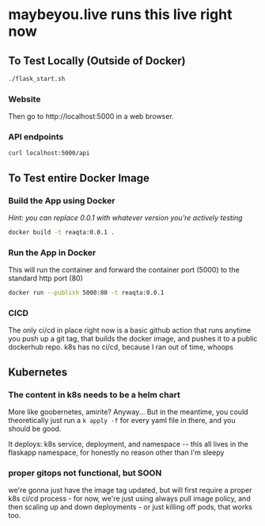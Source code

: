 # maybeyou.live runs this live right now

## To Test Locally (Outside of Docker)
``` sh
./flask_start.sh
```

### Website
Then go to http://localhost:5000 in a web browser.

### API endpoints
``` sh
curl localhost:5000/api
```

## To Test entire Docker Image

### Build the App using Docker
_Hint: you can replace 0.0.1 with whatever version you're actively testing_
``` sh
docker build -t reaqta:0.0.1 .
```

### Run the App in Docker
This will run the container and forward the container port (5000) to the standard http port (80)
``` sh
docker run --publish 5000:80 -t reaqta:0.0.1
```

### CICD
The only ci/cd in place right now is a basic github action that runs anytime you push up a git tag, that builds the docker image, and pushes it to a public dockerhub repo. k8s has no ci/cd, because I ran out of time, whoops

## Kubernetes

### The content in k8s needs to be a helm chart
More like goobernetes, amirite?
Anyway...
But in the meantime, you could theoretically just run a `k apply -f` for every yaml file in there, and you should be good.

It deploys:  k8s service, deployment, and namespace -- this all lives in the flaskapp namespace, for honestly no reason other than I'm sleepy

### proper gitops not functional, but SOON
we're gonna just have the image tag updated, but will first require a proper k8s ci/cd process - for now, we're just using always pull image policy, and then scaling up and down deployments - or just killing off pods, that works too.
